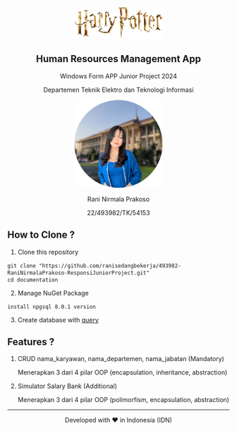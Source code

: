 <p align="center">
 <img width="200px" src="documentation/Hp_Logo.png" />
 <h2 align="center">Human Resources Management App</h2>
 <p align="center">Windows Form APP Junior Project 2024</p>
 <p align="center">Departemen Teknik Elektro dan Teknologi Informasi</p>
</p>
<p align="center">
 <img width="200px" src="documentation/Personal_Images.png" />
 <p align="center">Rani Nirmala Prakoso</p>
 <p align="center">22/493982/TK/54153</p>
</p>

## How to Clone ?
1. Clone this repository
```
git clone "https://github.com/ranisedangbekerja/493982-RaniNirmalaPrakoso-ResponsiJuniorProject.git"
cd documentation
```
2.  Manage NuGet Package
```
install npgsql 8.0.1 version
```
3. Create database with [query](https://docs.google.com/document/d/17PlUOAUIAjdBlkHTghtMoWVgsezhJSwGiikKO_8_IjM/edit?usp=sharing)

## Features ?
1. CRUD nama_karyawan, nama_departemen, nama_jabatan (Mandatory)

   Menerapkan 3 dari 4 pilar OOP (encapsulation, inheritance, abstraction)
3. Simulator Salary Bank (Additional)

   Menerapkan 3 dari 4 pilar OOP (polimorfism, encapsulation, abstraction)

<hr>
<p align="center">
Developed with ❤️ in Indonesia (IDN)
</p>
